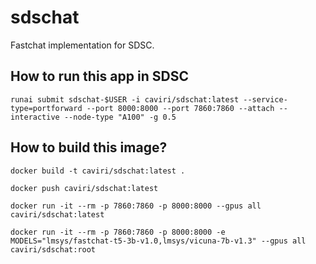 # sdschat

Fastchat implementation for SDSC. 

## How to run this app in SDSC

```
runai submit sdschat-$USER -i caviri/sdschat:latest --service-type=portforward --port 8000:8000 --port 7860:7860 --attach --interactive --node-type "A100" -g 0.5
```

## How to build this image?

```
docker build -t caviri/sdschat:latest . 
```

```
docker push caviri/sdschat:latest
```

```
docker run -it --rm -p 7860:7860 -p 8000:8000 --gpus all caviri/sdschat:latest 
```



```
docker run -it --rm -p 7860:7860 -p 8000:8000 -e MODELS="lmsys/fastchat-t5-3b-v1.0,lmsys/vicuna-7b-v1.3" --gpus all caviri/sdschat:root 
```